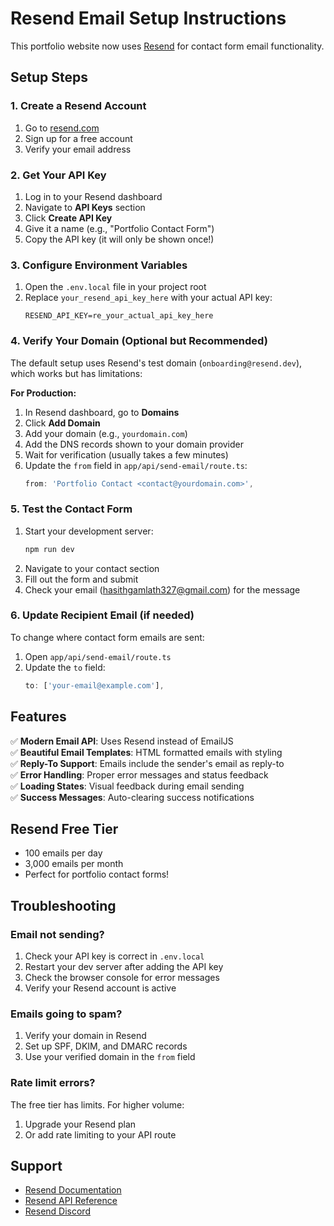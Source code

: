 # Resend Email Setup Instructions

This portfolio website now uses [Resend](https://resend.com) for contact form email functionality.

## Setup Steps

### 1. Create a Resend Account
1. Go to [resend.com](https://resend.com)
2. Sign up for a free account
3. Verify your email address

### 2. Get Your API Key
1. Log in to your Resend dashboard
2. Navigate to **API Keys** section
3. Click **Create API Key**
4. Give it a name (e.g., "Portfolio Contact Form")
5. Copy the API key (it will only be shown once!)

### 3. Configure Environment Variables
1. Open the `.env.local` file in your project root
2. Replace `your_resend_api_key_here` with your actual API key:
   ```
   RESEND_API_KEY=re_your_actual_api_key_here
   ```

### 4. Verify Your Domain (Optional but Recommended)
The default setup uses Resend's test domain (`onboarding@resend.dev`), which works but has limitations:

**For Production:**
1. In Resend dashboard, go to **Domains**
2. Click **Add Domain**
3. Add your domain (e.g., `yourdomain.com`)
4. Add the DNS records shown to your domain provider
5. Wait for verification (usually takes a few minutes)
6. Update the `from` field in `app/api/send-email/route.ts`:
   ```typescript
   from: 'Portfolio Contact <contact@yourdomain.com>',
   ```

### 5. Test the Contact Form
1. Start your development server:
   ```bash
   npm run dev
   ```
2. Navigate to your contact section
3. Fill out the form and submit
4. Check your email (hasithgamlath327@gmail.com) for the message

### 6. Update Recipient Email (if needed)
To change where contact form emails are sent:
1. Open `app/api/send-email/route.ts`
2. Update the `to` field:
   ```typescript
   to: ['your-email@example.com'],
   ```

## Features

✅ **Modern Email API**: Uses Resend instead of EmailJS  
✅ **Beautiful Email Templates**: HTML formatted emails with styling  
✅ **Reply-To Support**: Emails include the sender's email as reply-to  
✅ **Error Handling**: Proper error messages and status feedback  
✅ **Loading States**: Visual feedback during email sending  
✅ **Success Messages**: Auto-clearing success notifications  

## Resend Free Tier
- 100 emails per day
- 3,000 emails per month
- Perfect for portfolio contact forms!

## Troubleshooting

### Email not sending?
1. Check your API key is correct in `.env.local`
2. Restart your dev server after adding the API key
3. Check the browser console for error messages
4. Verify your Resend account is active

### Emails going to spam?
1. Verify your domain in Resend
2. Set up SPF, DKIM, and DMARC records
3. Use your verified domain in the `from` field

### Rate limit errors?
The free tier has limits. For higher volume:
1. Upgrade your Resend plan
2. Or add rate limiting to your API route

## Support

- [Resend Documentation](https://resend.com/docs)
- [Resend API Reference](https://resend.com/docs/api-reference/emails/send-email)
- [Resend Discord](https://discord.gg/resend)
